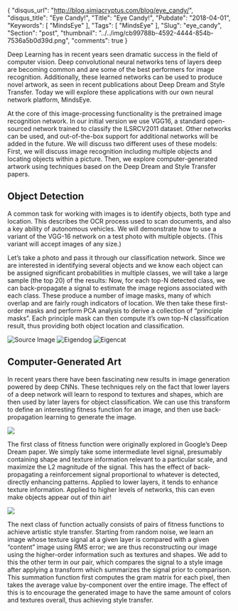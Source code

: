 {
  "disqus_url": "http://blog.simiacryptus.com/blog/eye_candy/",
  "disqus_title": "Eye Candy!",
  "Title": "Eye Candy!",
  "Pubdate": "2018-04-01",
  "Keywords": [
    "MindsEye"
  ],
  "Tags": [
    "MindsEye"
  ],
  "Slug": "eye_candy",
  "Section": "post",
  "thumbnail": "../../img/cb99788b-4592-4444-854b-7536a5b0d39d.png",
  "comments": true
}

Deep Learning has in recent years seen dramatic success in the field of computer vision. Deep convolutional neural networks tens of layers deep are becoming common and are some of the best performers for image recognition. Additionally, these learned networks can be used to produce novel artwork, as seen in recent publications about Deep Dream and Style Transfer. Today we will explore these applications with our own neural network platform, MindsEye.

At the core of this image-processing functionality is the pretrained image recognition network. In our initial version we use VGG16, a standard open-sourced network trained to classify the ILSRCV2011 dataset. Other networks can be used, and out-of-the-box support for additional networks will be added in the future. We will discuss two different uses of these models: First, we will discuss image recognition including multiple objects and locating objects within a picture. Then, we explore computer-generated artwork using techniques based on the Deep Dream and Style Transfer papers.

## Object Detection

A common task for working with images is to identify objects, both type and location. This describes the OCR process used to scan documents, and also a key ability of autonomous vehicles. We will demonstrate how to use a variant of the VGG-16 network on a test photo with multiple objects. (This variant will accept images of any size.)

Let’s take a photo and pass it through our classification network. Since we are interested in identifying several objects and we know each object can be assigned significant probabilities in multiple classes, we will take a large sample (the top 20) of the results:
Now, for each top-N detected class, we can back-propagate a signal to estimate the image regions associated with each class. These produce a number of image masks, many of which overlap and are fairly rough indicators of location. We then take these first-order masks and perform PCA analysis to derive a collection of “principle masks”. Each principle mask can then compute it’s own top-N classification result, thus providing both object location and classification.
		
![Source Image](../../img/66e72de5-5d7a-42cc-ac00-47cf49fb3071.png)	
![Eigendog](../../img/17ea6db0-adb4-4d15-af03-e45fbd3534c8.png)
![Eigencat](../../img/6b7f36d5-fd30-4f20-9863-dd93bd40b222.png)

## Computer-Generated Art

In recent years there have been fascinating new results in image generation powered by deep CNNs. These techniques rely on the fact that lower layers of a deep network will learn to respond to textures and shapes, which are then used by later layers for object classification. We can use this transform to define an interesting fitness function for an image, and then use back-propagation learning to generate the image.

![](../../img/b4106034-ac53-4d5b-9072-f9d268ac9eb3.png)

The first class of fitness function were originally explored in Google’s Deep Dream paper. We simply take some intermediate level signal, presumably containing shape and texture information relevant to a particular scale, and maximize the L2 magnitude of the signal. This has the effect of back-propagating a reinforcement signal proportional to whatever is detected, directly enhancing patterns. Applied to lower layers, it tends to enhance texture information. Applied to higher levels of networks, this can even make objects appear out of thin air!

![](../../img/cb99788b-4592-4444-854b-7536a5b0d39d.png)

The next class of function actually consists of pairs of fitness functions to achieve artistic style transfer. Starting from random noise, we learn an image whose texture signal at a given layer is compared with a given “content” image using RMS error; we are thus reconstructing our image using the higher-order information such as textures and shapes. We add to this the other term in our pair, which compares the signal to a style image after applying a transform which summarizes the signal prior to comparison. This summation function first computes the gram matrix for each pixel, then takes the average value by-component over the entire image. The effect of this is to encourage the generated image to have the same amount of colors and textures overall, thus achieving style transfer.
